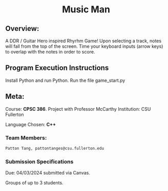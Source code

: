 <div align="center">

# Music Man

</div>

## Overview:
A DDR / Guitar Hero inspired Rhyrhm Game! Upon selecting a track, notes will fall from the top of the screen. Time your keyboard inputs (arrow keys) to overlap with the notes in order to score.

## Program Execution Instructions
Install Python and run Python. Run the file game_start.py

## Meta:
Course: **CPSC 386**. Project with Professor McCarthy
Institution: CSU Fullerton

Language Chosen: **C++**
### Team Members:
```sh
Patton Tang, pattontanges@csu.fullerton.edu
```

### Submission Specifications
Due: 04/03/2024 submitted via Canvas.

Groups of up to 3 students.

